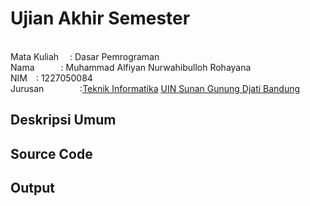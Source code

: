 # Ujian Akhir Semester 
<br>Mata Kuliah&emsp;     : Dasar Pemrograman
<br>Nama&emsp;&emsp;&emsp;: Muhammad Alfiyan Nurwahibulloh Rohayana
<br>NIM&emsp;:	1227050084
<br>Jurusan &emsp; &emsp; &emsp; :[Teknik Informatika](http://if.uinsgd.ac.id/) [UIN Sunan Gunung Djati Bandung](https://uinsgd.ac.id/) 

## Deskripsi Umum

## Source Code

## Output
